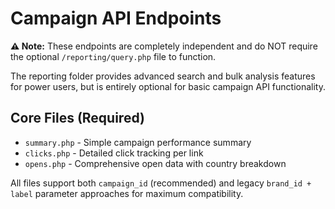# Campaign API Endpoints

**⚠️ Note:** These endpoints are completely independent and do NOT require the optional `/reporting/query.php` file to function.

The reporting folder provides advanced search and bulk analysis features for power users, but is entirely optional for basic campaign API functionality.

## Core Files (Required)

- `summary.php` - Simple campaign performance summary
- `clicks.php` - Detailed click tracking per link  
- `opens.php` - Comprehensive open data with country breakdown

All files support both `campaign_id` (recommended) and legacy `brand_id + label` parameter approaches for maximum compatibility.